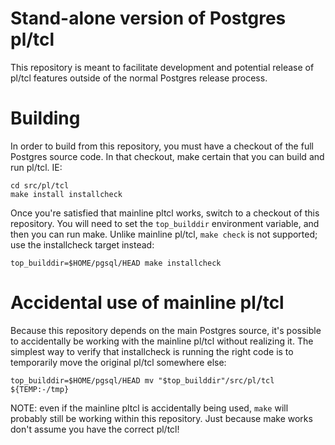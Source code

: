 # Stand-alone version of Postgres pl/tcl
This repository is meant to facilitate development and potential release of pl/tcl
features outside of the normal Postgres release process.

# Building
In order to build from this repository, you must have a checkout of the full Postgres
source code. In that checkout, make certain that you can build and run pl/tcl. IE:

```
cd src/pl/tcl
make install installcheck
```

Once you're satisfied that mainline pltcl works, switch to a checkout of this repository.
You will need to set the `top_builddir` environment variable, and then you can run make.
Unlike mainline pl/tcl, `make check` is not supported; use the installcheck target instead:

```
top_builddir=$HOME/pgsql/HEAD make installcheck
```

# Accidental use of mainline pl/tcl
Because this repository depends on the main Postgres source, it's possible to accidentally
be working with the mainline pl/tcl without realizing it. The simplest way to verify that
installcheck is running the right code is to temporarily move the original pl/tcl somewhere
else:

```
top_builddir=$HOME/pgsql/HEAD mv "$top_builddir"/src/pl/tcl ${TEMP:-/tmp}
```

NOTE: even if the mainline pltcl is accidentally being used, `make` will probably still be
working within this repository. Just because make works don't assume you have the correct
pl/tcl!
